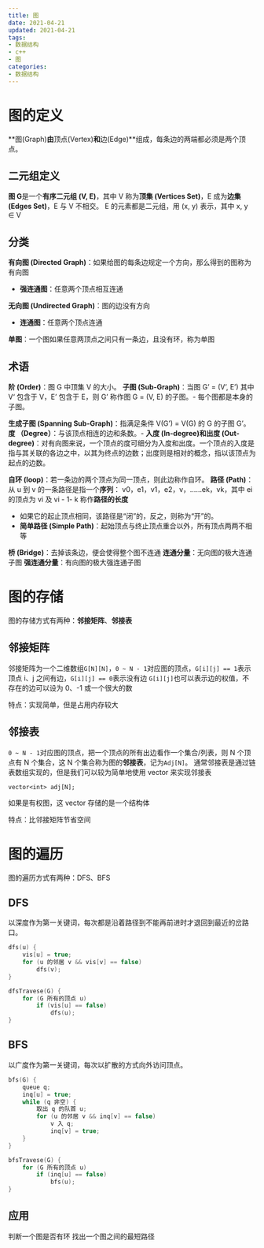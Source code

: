 ```yaml
---
title: 图
date: 2021-04-21
updated: 2021-04-21
tags:
- 数据结构
- c++
- 图
categories:
- 数据结构
---
```


# 图的定义
**图(Graph)**由**顶点(Vertex)**和**边(Edge)**组成，每条边的两端都必须是两个顶点。
## 二元组定义
**图 G**是一个**有序二元组 (V, E)**，其中 V 称为**顶集 (Vertices Set)**，E 成为**边集 (Edges Set)**，E 与 V 不相交。
E 的元素都是二元组，用 (x, y) 表示，其中 x, y ∈ V
## 分类
**有向图 (Directed Graph)**：如果给图的每条边规定一个方向，那么得到的图称为有向图
- **强连通图**：任意两个顶点相互连通

**无向图 (Undirected Graph)**：图的边没有方向
- **连通图**：任意两个顶点连通

**单图**：一个图如果任意两顶点之间只有一条边，且没有环，称为单图


## 术语
**阶 (Order)**：图 G 中顶集 V 的大小。
**子图 (Sub-Graph)**：当图 G’ = (V’, E’) 其中 V‘ 包含于 V，E’ 包含于 E，则 G’ 称作图 G = (V, E) 的子图。- 每个图都是本身的子图。

**生成子图 (Spanning Sub-Graph)**：指满足条件 V(G’) = V(G) 的 G 的子图 G’。
**度 （Degree）**：与该顶点相连的边和条数。- **入度 (In-degree)**和**出度 (Out-degree)**：对有向图来说，一个顶点的度可细分为入度和出度。一个顶点的入度是指与其关联的各边之中，以其为终点的边数；出度则是相对的概念，指以该顶点为起点的边数。

**自环 (loop)**：若一条边的两个顶点为同一顶点，则此边称作自环。
**路径 (Path)**：从 u 到 v 的一条路径是指一个**序列**： v0，e1，v1，e2，v，……ek，vk，其中 ei 的顶点为 vi 及 vi - 1- k 称作**路径的长度**
- 如果它的起止顶点相同，该路径是“闭”的，反之，则称为“开”的。
- **简单路径 (Simple Path)**：起始顶点与终止顶点重合以外，所有顶点两两不相等

**桥 (Bridge)**：去掉该条边，便会使得整个图不连通
**连通分量**：无向图的极大连通子图
**强连通分量**：有向图的极大强连通子图

# 图的存储
图的存储方式有两种：**邻接矩阵**、**邻接表**
## 邻接矩阵
邻接矩阵为一个二维数组`G[N][N]`，`0 ~ N - 1`对应图的顶点，`G[i][j] == 1`表示顶点 i、j 之间有边，`G[i][j] == 0`表示没有边
`G[i][j]`也可以表示边的权值，不存在的边可以设为 0、-1 或一个很大的数

特点：实现简单，但是占用内存较大
## 邻接表
`0 ~ N - 1`对应图的顶点，把一个顶点的所有出边看作一个集合/列表，则 N 个顶点有 N 个集合，这 N 个集合称为图的**邻接表**，记为`Adj[N]`。
通常邻接表是通过链表数组实现的，但是我们可以较为简单地使用 vector 来实现邻接表
```
vector<int> adj[N];
```

如果是有权图，这 vector 存储的是一个结构体


特点：比邻接矩阵节省空间
# 图的遍历
图的遍历方式有两种：DFS、BFS
## DFS
以深度作为第一关键词，每次都是沿着路径到不能再前进时才退回到最近的岔路口。
```c
dfs(u) {
	vis[u] = true;
    for (u 的邻居 v && vis[v] == false)
        dfs(v);
}

dfsTravese(G) {
    for (G 所有的顶点 u)
        if (vis[u] == false)
            dfs(u);
}
```
## BFS
以广度作为第一关键词，每次以扩散的方式向外访问顶点。
```c
bfs(G) {
	queue q;
    inq[u] = true;
    while (q 非空) {
        取出 q 的队首 u;
        for (u 的邻居 v && inq[v] == false)
            v 入 q;
            inq[v] = true;
    }
}

bfsTravese(G) {
    for (G 所有的顶点 u)
        if (inq[u] == false)
            bfs(u);
}
```
## 应用
判断一个图是否有环
找出一个图之间的最短路径

